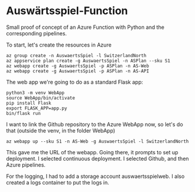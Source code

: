 # Auswärtsspiel-Function
Small proof of concept of an Azure Function with Python and the corresponding
pipelines.

To start, let's create the resources in Azure

	az group create -n AuswaertsSpiel -l SwitzerlandNorth
	az appservice plan create -g AuswaertsSpiel -n ASPlan --sku S1
	az webapp create -g AuswaertsSpiel -p ASPlan -n AS-Web
	az webapp create -g AuswaertsSpiel -p ASPlan -n AS-API


The web app we're going to do as a standard Flask app:

	python3 -m venv WebApp
	source WebApp/bin/activate
	pip install Flask
	export FLASK_APP=app.py
	bin/flask run

I want to link the Github repository to the Azure WebApp now, so let's do that (outside the venv, in the folder WebApp)

	az webapp up --sku S1 -n AS-Web -g AuswaertsSpiel -l SwitzerlandNorth

This gave me the URL of the webapp. Going there, it prompts to set up deployment. I selected continuous deployment. I selected Github, and then Azure pipelines.

For the logging, I had to add a storage account auswaertsspielweb. I also created a logs container to put the logs in.


